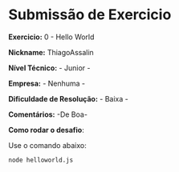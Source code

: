 # Submissão de Exercicio

**Exercicio:** 0 - Hello World

**Nickname:** ThiagoAssalin  

**Nível Técnico:** - Junior -

**Empresa:** -  Nenhuma -

**Dificuldade de Resolução:** - Baixa -

**Comentários:** -De Boa-

**Como rodar o desafio**: 

Use o comando abaixo: 
```bash
node helloworld.js
```
